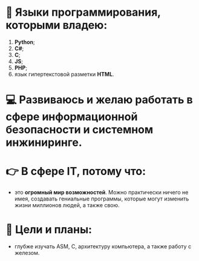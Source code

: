 # 👅 Языки программирования, которыми владею: 
1. **Python**;
2.  **C#**;
3.  **C**;
4.  **JS**;
5.  **PHP**;
6. язык гипертекстовой разметки **HTML**.

# 💻 Развиваюсь и желаю работать в сфере **информационной безопасности** и **системном инжиниринге**. 

# 👉 В сфере IT, потому что: 
- это **огромный мир возможностей**. Можно практически ничего не имея, создавать гениальные программы, которые могут изменить жизни миллионов людей, а также свою.

# 🎯 Цели и планы: 
- глубже изучать ASM, C, архитектуру компьютера, а также работу с железом.
